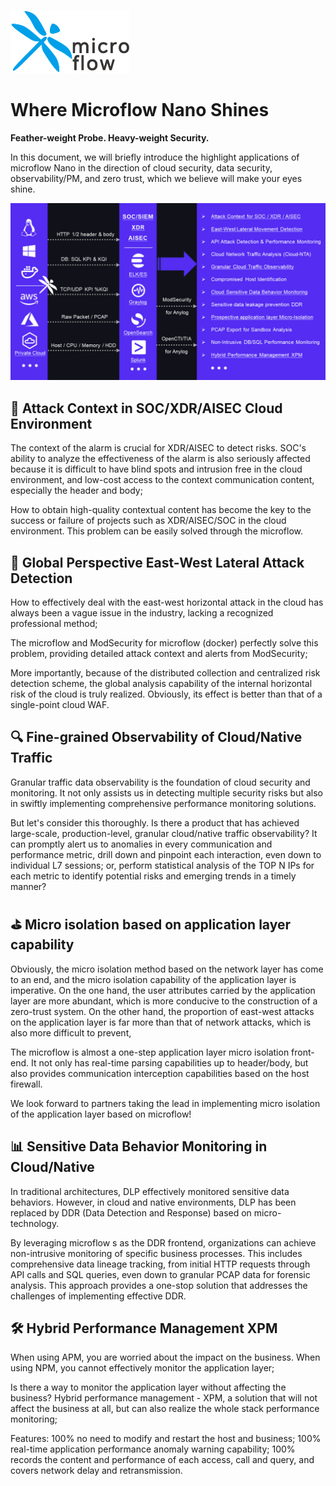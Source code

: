 ![logo](https://raw.githubusercontent.com/Microflow-IO/microflow-nano/main/github_microflow.png)



# Where Microflow Nano Shines

**Feather-weight Probe. Heavy-weight Security.**


In this document, we will briefly introduce the highlight applications of microflow Nano in the direction of cloud security, data security, observability/PM, and zero trust, which we believe will make your eyes shine.


![functions](https://raw.githubusercontent.com/Microflow-IO/microflow-nano/main/microflow_function_B.png)


## 📠 Attack Context in SOC/XDR/AISEC Cloud Environment

The context of the alarm is crucial for XDR/AISEC to detect risks. SOC's ability to analyze the effectiveness of the alarm is also seriously affected because it is difficult to have blind spots and intrusion free in the cloud environment, and low-cost access to the context communication content, especially the header and body;

How to obtain high-quality contextual content has become the key to the success or failure of projects such as XDR/AISEC/SOC in the cloud environment. This problem can be easily solved through the microflow.



## 🎃 Global Perspective East-West Lateral Attack Detection

How to effectively deal with the east-west horizontal attack in the cloud has always been a vague issue in the industry, lacking a recognized professional method;

The microflow and ModSecurity for microflow (docker) perfectly solve this problem, providing detailed attack context and alerts from ModSecurity;

More importantly, because of the distributed collection and centralized risk detection scheme, the global analysis capability of the internal horizontal risk of the cloud is truly realized. Obviously, its effect is better than that of a single-point cloud WAF.



## 🔍 Fine-grained Observability of Cloud/Native Traffic

Granular traffic data observability is the foundation of cloud security and monitoring. It not only assists us in detecting multiple security risks but also in swiftly implementing comprehensive performance monitoring solutions.

But let's consider this thoroughly. Is there a product that has achieved large-scale, production-level, granular cloud/native traffic observability? It can promptly alert us to anomalies in every communication and performance metric, drill down and pinpoint each interaction, even down to individual L7 sessions; or, perform statistical analysis of the TOP N IPs for each metric to identify potential risks and emerging trends in a timely manner?



## ⛳ Micro isolation based on application layer capability

Obviously, the micro isolation method based on the network layer has come to an end, and the micro isolation capability of the application layer is imperative. On the one hand, the user attributes carried by the application layer are more abundant, which is more conducive to the construction of a zero-trust system. On the other hand, the proportion of east-west attacks on the application layer is far more than that of network attacks, which is also more difficult to prevent,

The microflow is almost a one-step application layer micro isolation front-end. It not only has real-time parsing capabilities up to header/body, but also provides communication interception capabilities based on the host firewall.

We look forward to partners taking the lead in implementing micro isolation of the application layer based on microflow!



## 📊 Sensitive Data Behavior Monitoring in Cloud/Native

In traditional architectures, DLP effectively monitored sensitive data behaviors. However, in cloud and native environments, DLP has been replaced by DDR (Data Detection and Response) based on micro- technology.

By leveraging microflow s as the DDR frontend, organizations can achieve non-intrusive monitoring of specific business processes. This includes comprehensive data lineage tracking, from initial HTTP requests through API calls and SQL queries, even down to granular PCAP data for forensic analysis. This approach provides a one-stop solution that addresses the challenges of implementing effective DDR.



## 🛠 Hybrid Performance Management XPM

When using APM, you are worried about the impact on the business. When using NPM, you cannot effectively monitor the application layer;

Is there a way to monitor the application layer without affecting the business? Hybrid performance management - XPM, a solution that will not affect the business at all, but can also realize the whole stack performance monitoring;

Features: 100% no need to modify and restart the host and business; 100% real-time application performance anomaly warning capability; 100% records the content and performance of each access, call and query, and covers network delay and retransmission.

